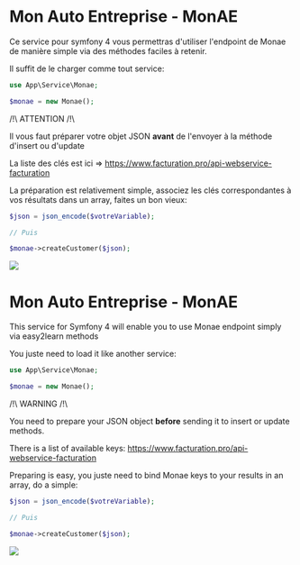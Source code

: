 # Mon Auto Entreprise - MonAE


Ce service pour symfony 4 vous permettras d'utiliser l'endpoint de Monae de manière simple via des méthodes faciles à retenir.

Il suffit de le charger comme tout service:

```php
use App\Service\Monae;

$monae = new Monae();
```

/!\ ATTENTION /!\

Il vous faut préparer votre objet JSON __avant__ de l'envoyer à la méthode d'insert ou d'update

La liste des clés est ici => https://www.facturation.pro/api-webservice-facturation

La préparation est relativement simple, associez les clés correspondantes à vos résultats dans un array, faites un bon vieux:

```php
$json = json_encode($votreVariable);

// Puis

$monae->createCustomer($json);
```

<a href="https://www.paypal.com/cgi-bin/webscr?cmd=_s-xclick&hosted_button_id=SXKGHU5NGMM2Y&source=url">
  <img src="https://i2.wp.com/www.penstrokes.co.ke/wp-content/uploads/2018/09/PayPal.png?fit=100%2C50&ssl=1" />
</a>


# Mon Auto Entreprise - MonAE

This service for Symfony 4 will enable you to use Monae endpoint simply via easy2learn methods

You juste need to load it like another service:

```php
use App\Service\Monae;

$monae = new Monae();
```

/!\ WARNING /!\

You need to prepare your JSON object __before__ sending it to insert or update methods.

There is a list of available keys: https://www.facturation.pro/api-webservice-facturation

Preparing is easy, you juste need to bind Monae keys to your results in an array, do a simple:


```php
$json = json_encode($votreVariable);

// Puis

$monae->createCustomer($json);
```
<a href="https://www.paypal.com/cgi-bin/webscr?cmd=_s-xclick&hosted_button_id=SXKGHU5NGMM2Y&source=url">
  <img src="https://i2.wp.com/www.penstrokes.co.ke/wp-content/uploads/2018/09/PayPal.png?fit=100%2C50&ssl=1" />
</a>


